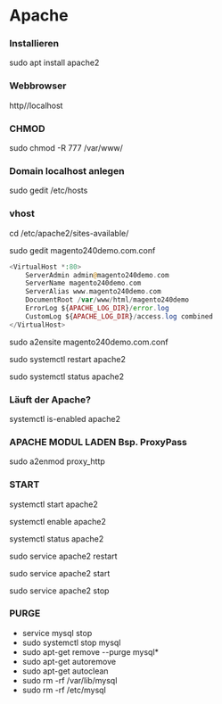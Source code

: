 # Apache

### Installieren

sudo apt install apache2

### Webbrowser

http//localhost

### CHMOD

sudo chmod -R 777 /var/www/

### Domain localhost anlegen

sudo gedit /etc/hosts

### vhost

cd /etc/apache2/sites-available/

sudo gedit magento240demo.com.conf

```php
<VirtualHost *:80>
    ServerAdmin admin@magento240demo.com
    ServerName magento240demo.com
    ServerAlias www.magento240demo.com
    DocumentRoot /var/www/html/magento240demo
    ErrorLog ${APACHE_LOG_DIR}/error.log
    CustomLog ${APACHE_LOG_DIR}/access.log combined
</VirtualHost>
```
sudo a2ensite magento240demo.com.conf

sudo systemctl restart apache2

sudo systemctl status apache2

### Läuft der Apache?

systemctl is-enabled apache2

### APACHE MODUL LADEN Bsp. ProxyPass

sudo a2enmod proxy_http

### START 

systemctl start apache2

systemctl enable apache2

systemctl status apache2

sudo service apache2 restart

sudo service apache2 start

sudo service apache2 stop

### PURGE

* service mysql stop
* sudo systemctl stop mysql
* sudo apt-get remove --purge mysql*
* sudo apt-get autoremove
* sudo apt-get autoclean
* sudo rm -rf /var/lib/mysql
* sudo rm -rf /etc/mysql
